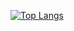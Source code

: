 [![Top Langs](https://github-readme-stats.vercel.app/api/top-langs/?username=mattuu0
)](https://github.com/anuraghazra/github-readme-stats)
